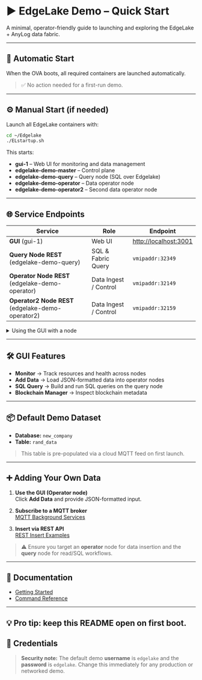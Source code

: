 # ▶️ EdgeLake Demo – Quick Start

A minimal, operator-friendly guide to launching and exploring the EdgeLake + AnyLog data fabric.

---

## 🚀 Automatic Start

When the OVA boots, all required containers are launched automatically.

> ✅ No action needed for a first-run demo.

---

## ⚙️ Manual Start (if needed)

Launch all EdgeLake containers with:

```bash
cd ~/Edgelake
./ELstartup.sh
```

This starts:

- **gui-1** – Web UI for monitoring and data management  
- **edgelake-demo-master** – Control plane  
- **edgelake-demo-query** – Query node (SQL over Edgelake)  
- **edgelake-demo-operator** – Data operator node  
- **edgelake-demo-operator2** – Second data operator node  

---

## 🌐 Service Endpoints

| Service               | Role                  | Endpoint                          |
|-----------------------|-----------------------|-----------------------------------|
| **GUI** (gui-1)       | Web UI                | [http://localhost:3001](http://localhost:3001) |
| **Query Node REST** (edgelake-demo-query) | SQL & Fabric Query     | `vmipaddr:32349` |
| **Operator Node REST** (edgelake-demo-operator) | Data Ingest / Control | `vmipaddr:32149` |
| **Operator2 Node REST** (edgelake-demo-operator2) | Data Ingest / Control | `vmipaddr:32159` |

<details>
<summary>Using the GUI with a node</summary>

Open the GUI and insert the **VM IP:Port** of a Query or Operator node in the Connection dialog, then click **Use**.

</details>

---

## 🛠️ GUI Features

- **Monitor** → Track resources and health across nodes  
- **Add Data** → Load JSON-formatted data into operator nodes  
- **SQL Query** → Build and run SQL queries on the query node  
- **Blockchain Manager** → Inspect blockchain metadata  

---

## 📦 Default Demo Dataset

- **Database:** `new_company`  
- **Table:** `rand_data`  

> This table is pre-populated via a cloud MQTT feed on first launch.

---

## ➕ Adding Your Own Data

1. **Use the GUI (Operator node)**  
   Click **Add Data** and provide JSON-formatted input.

2. **Subscribe to a MQTT broker**  
   [MQTT Background Services](https://github.com/EdgeLake/edgelake.github.io/blob/main/docs/commands/background_services.md#subscribe-to-broker)

3. **Insert via REST API**  
   [REST Insert Examples](https://github.com/EdgeLake/edgelake.github.io/blob/main/docs/examples/rest_examples.md#put-request)

> ⚠️ Ensure you target an **operator** node for data insertion and the **query** node for read/SQL workflows.

---

## 📖 Documentation

- [Getting Started](https://github.com/EdgeLake/edgelake.github.io/blob/main/docs/getting_started.md)  
- [Command Reference](https://github.com/EdgeLake/edgelake.github.io/docs/commmands)  

---

💡 Pro tip: keep this README open on first boot.
---

## 🔐 Credentials

> **Security note:** The default demo **username** is `edgelake` and the **password** is `edgelake`. Change this immediately for any production or networked demo.
